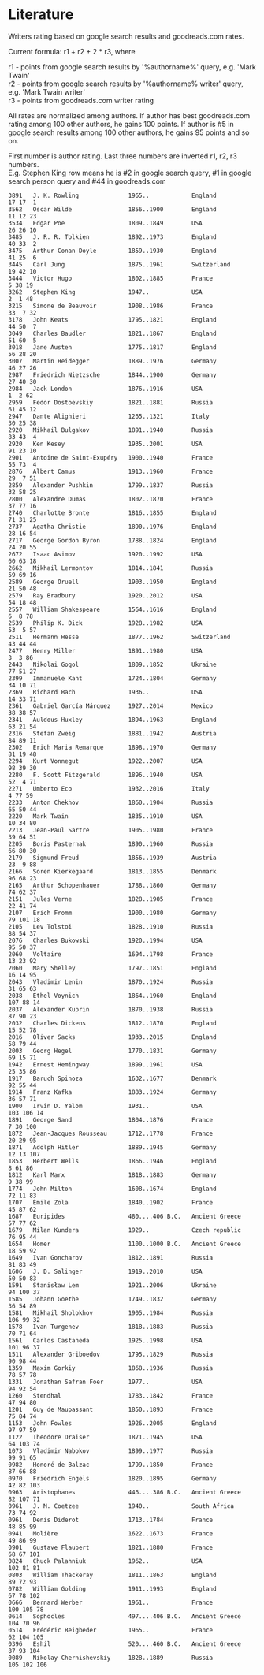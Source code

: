 # Literature

Writers rating based on google search results and goodreads.com rates.<br/>

Current formula: r1 + r2 + 2 * r3, where

r1 - points from google search results by '%authorname%' query, e.g. 'Mark Twain' <br/>
r2 - points from google search results by '%authorname% writer' query, e.g. 'Mark Twain writer'<br/>
r3 - points from goodreads.com writer rating

All rates are normalized among authors.
If author has best goodreads.com rating among 100 other authors, he gains 100 points.
If author is #5 in google search results among 100 other authors, he gains 95 points and so on.

First number is author rating. Last three numbers are inverted r1, r2, r3 numbers.<br/>
E.g. Stephen King row means he is #2 in google search query, #1 in google search person query and #44 in goodreads.com


    3891   J. K. Rowling              1965..            England            17 17  1
    3562   Oscar Wilde                1856..1900        England            11 12 23
    3534   Edgar Poe                  1809..1849        USA                26 26 10
    3485   J. R. R. Tolkien           1892..1973        England            40 33  2
    3475   Arthur Conan Doyle         1859..1930        England            41 25  6
    3445   Carl Jung                  1875..1961        Switzerland        19 42 10
    3444   Victor Hugo                1802..1885        France              5 38 19
    3262   Stephen King               1947..            USA                 2  1 48
    3215   Simone de Beauvoir         1908..1986        France             33  7 32
    3178   John Keats                 1795..1821        England            44 50  7
    3049   Charles Baudler            1821..1867        England            51 60  5
    3018   Jane Austen                1775..1817        England            56 28 20
    3007   Martin Heidegger           1889..1976        Germany            46 27 26
    2987   Friedrich Nietzsche        1844..1900        Germany            27 40 30
    2984   Jack London                1876..1916        USA                 1  2 62
    2959   Fedor Dostoevskiy          1821..1881        Russia             61 45 12
    2947   Dante Alighieri            1265..1321        Italy              30 25 38
    2920   Mikhail Bulgakov           1891..1940        Russia             83 43  4
    2920   Ken Kesey                  1935..2001        USA                91 23 10
    2901   Antoine de Saint-Exupéry   1900..1940        France             55 73  4
    2876   Albert Camus               1913..1960        France             29  7 51
    2859   Alexander Pushkin          1799..1837        Russia             32 58 25
    2800   Alexandre Dumas            1802..1870        France             37 77 16
    2740   Charlotte Bronte           1816..1855        England            71 31 25
    2737   Agatha Christie            1890..1976        England            28 16 54
    2717   George Gordon Byron        1788..1824        England            24 20 55
    2672   Isaac Asimov               1920..1992        USA                60 63 18
    2662   Mikhail Lermontov          1814..1841        Russia             59 69 16
    2589   George Oruell              1903..1950        England            21 50 48
    2579   Ray Bradbury               1920..2012        USA                54 18 48
    2557   William Shakespeare        1564..1616        England             6  8 78
    2539   Philip K. Dick             1928..1982        USA                53  5 57
    2511   Hermann Hesse              1877..1962        Switzerland        43 44 44
    2477   Henry Miller               1891..1980        USA                 3  3 86
    2443   Nikolai Gogol              1809..1852        Ukraine            77 51 27
    2399   Immanuele Kant             1724..1804        Germany            34 10 71
    2369   Richard Bach               1936..            USA                14 33 71
    2361   Gabriel García Márquez     1927..2014        Mexico             38 38 57
    2341   Auldous Huxley             1894..1963        England            63 21 54
    2316   Stefan Zweig               1881..1942        Austria            84 89 11
    2302   Erich Maria Remarque       1898..1970        Germany            81 19 48
    2294   Kurt Vonnegut              1922..2007        USA                98 39 30
    2280   F. Scott Fitzgerald        1896..1940        USA                52  4 71
    2271   Umberto Eco                1932..2016        Italy               4 77 59
    2233   Anton Chekhov              1860..1904        Russia             65 50 44
    2220   Mark Twain                 1835..1910        USA                10 34 80
    2213   Jean-Paul Sartre           1905..1980        France             39 64 51
    2205   Boris Pasternak            1890..1960        Russia             66 80 30
    2179   Sigmund Freud              1856..1939        Austria            23  9 88
    2166   Soren Kierkegaard          1813..1855        Denmark            96 68 23
    2165   Arthur Schopenhauer        1788..1860        Germany            74 62 37
    2151   Jules Verne                1828..1905        France             22 41 74
    2107   Erich Fromm                1900..1980        Germany            79 101 18
    2105   Lev Tolstoi                1828..1910        Russia             88 54 37
    2076   Charles Bukowski           1920..1994        USA                95 50 37
    2060   Voltaire                   1694..1798        France             13 23 92
    2060   Mary Shelley               1797..1851        England            16 14 95
    2043   Vladimir Lenin             1870..1924        Russia             31 65 63
    2038   Ethel Voynich              1864..1960        England            107 88 14
    2037   Alexander Kuprin           1870..1938        Russia             87 90 23
    2032   Charles Dickens            1812..1870        England            15 52 78
    2016   Oliver Sacks               1933..2015        England            58 79 44
    2003   Georg Hegel                1770..1831        Germany            69 15 71
    1942   Ernest Hemingway           1899..1961        USA                25 35 86
    1917   Baruch Spinoza             1632..1677        Denmark            92 55 44
    1914   Franz Kafka                1883..1924        Germany            36 57 71
    1900   Irvin D. Yalom             1931..            USA                103 106 14
    1891   George Sand                1804..1876        France              7 30 100
    1872   Jean-Jacques Rousseau      1712..1778        France             20 29 95
    1871   Adolph Hitler              1889..1945        Germany            12 13 107
    1853   Herbert Wells              1866..1946        England             8 61 86
    1812   Karl Marx                  1818..1883        Germany             9 38 99
    1774   John Milton                1608..1674        England            72 11 83
    1707   Émile Zola                 1840..1902        France             45 87 62
    1687   Euripides                  480....406 B.C.   Ancient Greece     57 77 62
    1679   Milan Kundera              1929..            Czech republic     76 95 44
    1654   Homer                      1100..1000 B.C.   Ancient Greece     18 59 92
    1649   Ivan Goncharov             1812..1891        Russia             81 83 49
    1606   J. D. Salinger             1919..2010        USA                50 50 83
    1591   Stanisław Lem              1921..2006        Ukraine            94 100 37
    1585   Johann Goethe              1749..1832        Germany            36 54 89
    1581   Mikhail Sholokhov          1905..1984        Russia             106 99 32
    1578   Ivan Turgenev              1818..1883        Russia             70 71 64
    1561   Carlos Castaneda           1925..1998        USA                101 96 37
    1511   Alexander Griboedov        1795..1829        Russia             90 98 44
    1359   Maxim Gorkiy               1868..1936        Russia             78 57 78
    1331   Jonathan Safran Foer       1977..            USA                94 92 54
    1260   Stendhal                   1783..1842        France             47 94 80
    1201   Guy de Maupassant          1850..1893        France             75 84 74
    1153   John Fowles                1926..2005        England            97 97 59
    1122   Theodore Draiser           1871..1945        USA                64 103 74
    1073   Vladimir Nabokov           1899..1977        Russia             99 91 65
    0982   Honoré de Balzac           1799..1850        France             87 66 88
    0970   Friedrich Engels           1820..1895        Germany            42 82 103
    0963   Aristophanes               446....386 B.C.   Ancient Greece     82 107 71
    0961   J. M. Coetzee              1940..            South Africa       73 74 92
    0961   Denis Diderot              1713..1784        France             48 85 99
    0941   Molière                    1622..1673        France             49 86 99
    0901   Gustave Flaubert           1821..1880        France             68 67 101
    0824   Chuck Palahniuk            1962..            USA                102 81 81
    0803   William Thackeray          1811..1863        England            89 72 93
    0782   William Golding            1911..1993        England            67 78 102
    0666   Bernard Werber             1961..            France             100 105 78
    0614   Sophocles                  497....406 B.C.   Ancient Greece     104 70 96
    0514   Frédéric Beigbeder         1965..            France             62 104 105
    0396   Eshil                      520....460 B.C.   Ancient Greece     87 93 104
    0089   Nikolay Chernishevskiy     1828..1889        Russia             105 102 106
